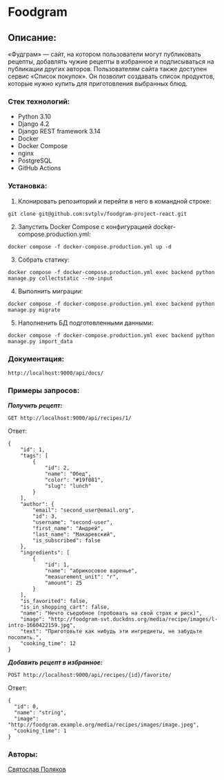 # Foodgram
## Описание:

«Фудграм» — сайт, на котором пользователи могут публиковать рецепты, добавлять чужие рецепты в избранное и подписываться на публикации других авторов. Пользователям сайта также доступен сервис «Список покупок». Он позволит создавать список продуктов, которые нужно купить для приготовления выбранных блюд.

### Стек технологий:
* Python 3.10
* Django 4.2
* Django REST framework 3.14
* Docker 
* Docker Compose
* nginx
* PostgreSQL
* GitHub Actions

### Установка:

1. Клонировать репозиторий и перейти в него в командной строке:
```
git clone git@github.com:svtplv/foodgram-project-react.git
```

2. Запустить Docker Compose с конфигурацией docker-compose.production.yml:
```
docker compose -f docker-compose.production.yml up -d
```

3. Собрать статику:
```
docker compose -f docker-compose.production.yml exec backend python manage.py collectstatic --no-input
```

4. Выполнить миграции:
```
docker compose -f docker-compose.production.yml exec backend python manage.py migrate
```

5. Наполненить БД подготовленными данными:
```
docker compose -f docker-compose.production.yml exec backend python manage.py import_data
```

### Документация:

```
http://localhost:9000/api/docs/

```

### Примеры запросов:
***Получить рецепт:***
```
GET http://localhost:9000/api/recipes/1/
```
Ответ:
```
{
    "id": 1,
    "tags": [
        {
            "id": 2,
            "name": "Обед",
            "color": "#19f081",
            "slug": "lunch"
        }
    ],
    "author": {
        "email": "second_user@email.org",
        "id": 3,
        "username": "second-user",
        "first_name": "Андрей",
        "last_name": "Макаревский",
        "is_subscribed": false
    },
    "ingredients": [
        {
            "id": 1,
            "name": "абрикосовое варенье",
            "measurement_unit": "г",
            "amount": 25
        }
    ],
    "is_favorited": false,
    "is_in_shopping_cart": false,
    "name": "Нечто съедобное (пробовать на свой страх и риск)",
    "image": "http://foodgram-svt.duckdns.org/media/recipe/images/l-intro-1660422159.jpg",
    "text": "Приготовьте как нибудь эти ингредиеты, не забудьте посолить.",
    "cooking_time": 12
}
```
***Добавить рецепт в избранное:***
```
POST http://localhost:9000/api/recipes/{id}/favorite/
```

Ответ:
```
{
  "id": 0,
  "name": "string",
  "image": "http://foodgram.example.org/media/recipes/images/image.jpeg",
  "cooking_time": 1
}
```



### Авторы:
[Святослав Поляков](https://github.com/svtplv)
